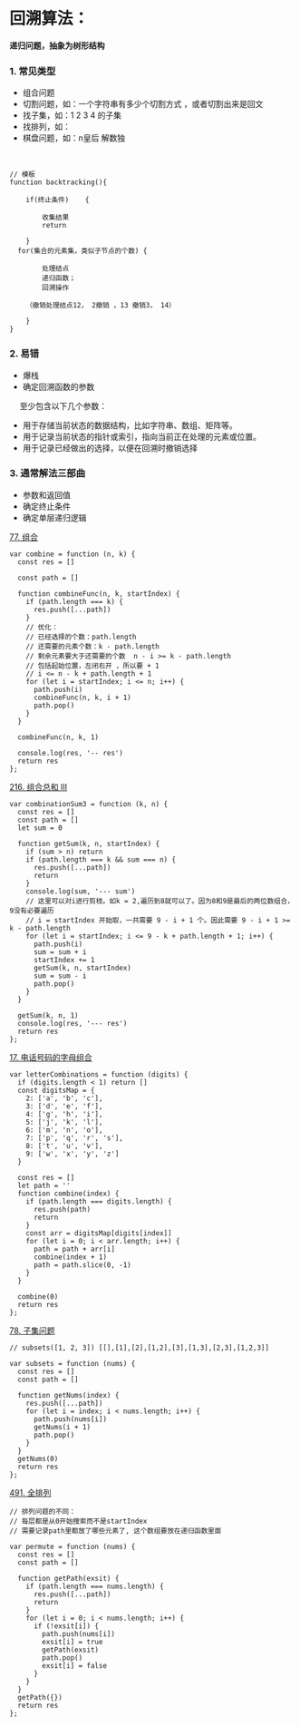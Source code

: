 # 回溯算法：

<strong>递归问题，抽象为树形结构</strong>

### 1. 常见类型

* 组合问题
* 切割问题，如：一个字符串有多少个切割方式 ，或者切割出来是回文
* 找子集，如：1 2 3 4  的子集
* 找排列，如：
* 棋盘问题，如：n皇后  解数独

&ensp;&ensp;

````
// 模板
function backtracking(){

	if(终止条件)	{

		收集结果 
		return

	}
  for(集合的元素集，类似子节点的个数) {

		处理结点
		递归函数；
		回溯操作

	（撤销处理结点12， 2撤销 ，13 撤销3， 14）

	}
}

````


### 2. 易错

* 爆栈
* 确定回溯函数的参数

&ensp; &ensp;至少包含以下几个参数：
  * 用于存储当前状态的数据结构，比如字符串、数组、矩阵等。
  * 用于记录当前状态的指针或索引，指向当前正在处理的元素或位置。
  * 用于记录已经做出的选择，以便在回溯时撤销选择






### 3. 通常解法三部曲

* 参数和返回值
* 确定终止条件
* 确定单层递归逻辑


[77. 组合](https://leetcode.cn/problems/combinations/)

````
var combine = function (n, k) {
  const res = []

  const path = []

  function combineFunc(n, k, startIndex) {
    if (path.length === k) {
      res.push([...path])
    }
    // 优化：
    // 已经选择的个数：path.length    
    // 还需要的元素个数：k - path.length
    // 剩余元素要大于还需要的个数  n - i >= k - path.length 
    // 包括起始位置，左闭右开 ，所以要 + 1
    // i <= n - k + path.length + 1
    for (let i = startIndex; i <= n; i++) {
      path.push(i)
      combineFunc(n, k, i + 1)
      path.pop()
    }
  }

  combineFunc(n, k, 1)

  console.log(res, '-- res')
  return res
};
````


[216. 组合总和 III](https://leetcode.cn/problems/combination-sum-iii/)

````
var combinationSum3 = function (k, n) {
  const res = []
  const path = []
  let sum = 0

  function getSum(k, n, startIndex) {
    if (sum > n) return
    if (path.length === k && sum === n) {
      res.push([...path])
      return
    }
    console.log(sum, '--- sum')
    // 这里可以对i进行剪枝。如k = 2,遍历到8就可以了。因为8和9是最后的两位数组合，9没有必要遍历
    // i = startIndex 开始取，一共需要 9 - i + 1 个。因此需要 9 - i + 1 >= k - path.length
    for (let i = startIndex; i <= 9 - k + path.length + 1; i++) {
      path.push(i)
      sum = sum + i
      startIndex += 1
      getSum(k, n, startIndex)
      sum = sum - i
      path.pop()
    }
  }

  getSum(k, n, 1)
  console.log(res, '--- res')
  return res
};
````

[17. 电话号码的字母组合](https://leetcode.cn/problems/letter-combinations-of-a-phone-number/)

````
var letterCombinations = function (digits) {
  if (digits.length < 1) return []
  const digitsMap = {
    2: ['a', 'b', 'c'],
    3: ['d', 'e', 'f'],
    4: ['g', 'h', 'i'],
    5: ['j', 'k', 'l'],
    6: ['m', 'n', 'o'],
    7: ['p', 'q', 'r', 's'],
    8: ['t', 'u', 'v'],
    9: ['w', 'x', 'y', 'z']
  }

  const res = []
  let path = ''
  function combine(index) {
    if (path.length === digits.length) {
      res.push(path)
      return
    }
    const arr = digitsMap[digits[index]]
    for (let i = 0; i < arr.length; i++) {
      path = path + arr[i]
      combine(index + 1)
      path = path.slice(0, -1)
    }
  }

  combine(0)
  return res
};
````

[78. 子集问题](https://leetcode.cn/problems/subsets/)

````
// subsets([1, 2, 3]) [[],[1],[2],[1,2],[3],[1,3],[2,3],[1,2,3]]

var subsets = function (nums) {
  const res = []
  const path = []

  function getNums(index) {
    res.push([...path])
    for (let i = index; i < nums.length; i++) {
      path.push(nums[i])
      getNums(i + 1)
      path.pop()
    }
  }
  getNums(0)
  return res
};

````


[491. 全排列](https://leetcode.cn/problems/permutations/)

````
// 排列问题的不同：
// 每层都是从0开始搜索而不是startIndex
// 需要记录path里都放了哪些元素了, 这个数组要放在递归函数里面

var permute = function (nums) {
  const res = []
  const path = []

  function getPath(exsit) {
    if (path.length === nums.length) {
      res.push([...path])
      return
    }
    for (let i = 0; i < nums.length; i++) {
      if (!exsit[i]) {
        path.push(nums[i])
        exsit[i] = true
        getPath(exsit)
        path.pop()
        exsit[i] = false
      }
    }
  }
  getPath({})
  return res
};
````





